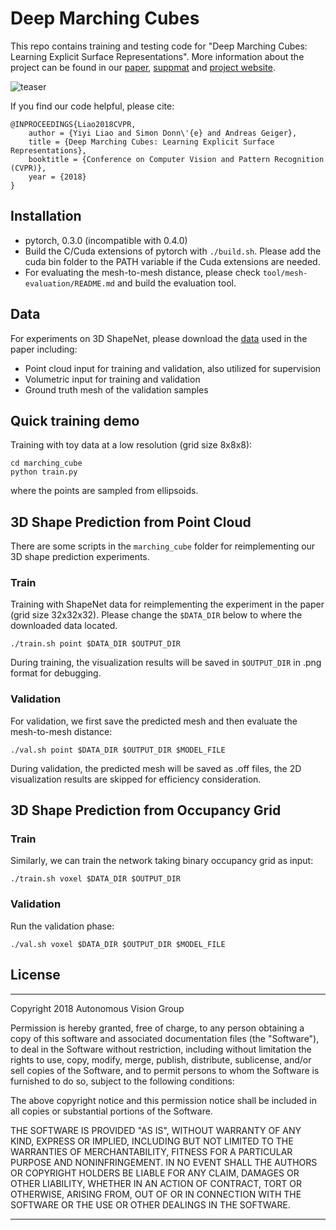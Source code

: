 # Deep Marching Cubes
This repo contains training and testing code for "Deep Marching Cubes: Learning Explicit Surface Representations". More information about the project can be found in our [paper](http://www.cvlibs.net/publications/Liao2018CVPR.pdf), [suppmat](http://www.cvlibs.net/publications/Liao2018CVPR_supplementary.pdf) and [project website](https://avg.is.tue.mpg.de/research_projects/deep-marching-cubes).

![teaser](teaser/project_teaser.jpg)

If you find our code helpful, please cite:

	@INPROCEEDINGS{Liao2018CVPR,
  		author = {Yiyi Liao and Simon Donn\'{e} and Andreas Geiger},
  		title = {Deep Marching Cubes: Learning Explicit Surface Representations},
  		booktitle = {Conference on Computer Vision and Pattern Recognition (CVPR)},
  		year = {2018}
	}



## Installation
 
* pytorch, 0.3.0 (incompatible with 0.4.0)
* Build the C/Cuda extensions of pytorch with ```./build.sh```. Please add the cuda bin folder to the PATH variable if the Cuda extensions are needed.
* For evaluating the mesh-to-mesh distance, please check `tool/mesh-evaluation/README.md` and build the evaluation tool.


## Data
For experiments on 3D ShapeNet, please download the [data](https://s3.eu-central-1.amazonaws.com/avg-projects/deep_marching_cubes_data.zip) used in the paper including:

* Point cloud input for training and validation, also utilized for supervision
* Volumetric input for training and validation
* Ground truth mesh of the validation samples 

## Quick training demo

Training with toy data at a low resolution (grid size 8x8x8):

    cd marching_cube
    python train.py

where the points are sampled from ellipsoids.


## 3D Shape Prediction from Point Cloud 

There are some scripts in the `marching_cube` folder for reimplementing our 3D shape prediction experiments.

### Train

Training with ShapeNet data for reimplementing the experiment in the paper (grid size 32x32x32). Please change the `$DATA_DIR` below to where the downloaded data located.

    ./train.sh point $DATA_DIR $OUTPUT_DIR

During training, the visualization results will be saved in ```$OUTPUT_DIR``` in .png format for debugging.

### Validation

For validation, we first save the predicted mesh and then evaluate the mesh-to-mesh distance:

    ./val.sh point $DATA_DIR $OUTPUT_DIR $MODEL_FILE

During validation, the predicted mesh will be saved as .off files, the 2D visualization results are skipped for efficiency consideration.

## 3D Shape Prediction from Occupancy Grid

### Train

Similarly, we can train the network taking binary occupancy grid as input:

    ./train.sh voxel $DATA_DIR $OUTPUT_DIR

### Validation

Run the validation phase:

    ./val.sh voxel $DATA_DIR $OUTPUT_DIR $MODEL_FILE


## License
---


Copyright 2018 Autonomous Vision Group

Permission is hereby granted, free of charge, to any person obtaining a copy of this software and associated documentation files (the "Software"), to deal in the Software without restriction, including without limitation the rights to use, copy, modify, merge, publish, distribute, sublicense, and/or sell copies of the Software, and to permit persons to whom the Software is furnished to do so, subject to the following conditions:

The above copyright notice and this permission notice shall be included in all copies or substantial portions of the Software.

THE SOFTWARE IS PROVIDED "AS IS", WITHOUT WARRANTY OF ANY KIND, EXPRESS OR IMPLIED, INCLUDING BUT NOT LIMITED TO THE WARRANTIES OF MERCHANTABILITY, FITNESS FOR A PARTICULAR PURPOSE AND NONINFRINGEMENT. IN NO EVENT SHALL THE AUTHORS OR COPYRIGHT HOLDERS BE LIABLE FOR ANY CLAIM, DAMAGES OR OTHER LIABILITY, WHETHER IN AN ACTION OF CONTRACT, TORT OR OTHERWISE, ARISING FROM, OUT OF OR IN CONNECTION WITH THE SOFTWARE OR THE USE OR OTHER DEALINGS IN THE SOFTWARE.

---
